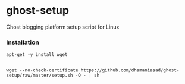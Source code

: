 ghost-setup
===========

Ghost blogging platform setup script for Linux

### Installation

    apt-get -y install wget
    

    wget --no-check-certificate https://github.com/dhamaniasad/ghost-setup/raw/master/setup.sh -O - | sh
